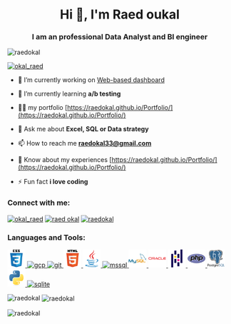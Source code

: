 
<h1 align="center">Hi 👋, I'm Raed oukal</h1>
<h3 align="center">I am an professional Data Analyst and BI engineer </h3>


<p align="left"> <img src="https://komarev.com/ghpvc/?username=raedokal&label=Profile%20views&color=0e75b6&style=flat" alt="raedokal" /> </p>

<p align="left"> <a href="https://twitter.com/okal_raed" target="blank"><img src="https://img.shields.io/twitter/follow/okal_raed?logo=twitter&style=for-the-badge" alt="okal_raed" /></a> </p>

- 🔭 I’m currently working on [Web-based dashboard](https://github.com/RaedOkal/full-stack-web-development-project/tree/master)

- 🌱 I’m currently learning **a/b testing**

- 👨‍💻 my portfolio [https://raedokal.github.io/Portfolio/](https://raedokal.github.io/Portfolio/)

- 💬 Ask me about **Excel, SQL or Data strategy**

- 📫 How to reach me **raedokal33@gmail.com**

- 📄 Know about my experiences [https://raedokal.github.io/Portfolio/](https://raedokal.github.io/Portfolio/)

- ⚡ Fun fact **i love coding**

<h3 align="left">Connect with me:</h3>
<p align="left">
<a href="https://twitter.com/okal_raed" target="blank"><img align="center" src="https://raw.githubusercontent.com/rahuldkjain/github-profile-readme-generator/master/src/images/icons/Social/twitter.svg" alt="okal_raed" height="30" width="40" /></a>
<a href="https://www.linkedin.com/in/raed-okal-31390b247/" target="blank"><img align="center" src="https://raw.githubusercontent.com/rahuldkjain/github-profile-readme-generator/master/src/images/icons/Social/linked-in-alt.svg" alt="raed okal" height="30" width="40" /></a>
<a href="https://kaggle.com/raedokal" target="blank"><img align="center" src="https://raw.githubusercontent.com/rahuldkjain/github-profile-readme-generator/master/src/images/icons/Social/kaggle.svg" alt="raedokal" height="30" width="40" /></a>
</p>

<h3 align="left">Languages and Tools:</h3>
<p align="left"> <a href="https://www.w3schools.com/css/" target="_blank" rel="noreferrer"> <img src="https://raw.githubusercontent.com/devicons/devicon/master/icons/css3/css3-original-wordmark.svg" alt="css3" width="40" height="40"/> </a> <a href="https://cloud.google.com" target="_blank" rel="noreferrer"> <img src="https://www.vectorlogo.zone/logos/google_cloud/google_cloud-icon.svg" alt="gcp" width="40" height="40"/> </a> <a href="https://git-scm.com/" target="_blank" rel="noreferrer"> <img src="https://www.vectorlogo.zone/logos/git-scm/git-scm-icon.svg" alt="git" width="40" height="40"/> </a> <a href="https://www.w3.org/html/" target="_blank" rel="noreferrer"> <img src="https://raw.githubusercontent.com/devicons/devicon/master/icons/html5/html5-original-wordmark.svg" alt="html5" width="40" height="40"/> </a> <a href="https://www.java.com" target="_blank" rel="noreferrer"> <img src="https://raw.githubusercontent.com/devicons/devicon/master/icons/java/java-original.svg" alt="java" width="40" height="40"/> </a> <a href="https://www.microsoft.com/en-us/sql-server" target="_blank" rel="noreferrer"> <img src="https://www.svgrepo.com/show/303229/microsoft-sql-server-logo.svg" alt="mssql" width="40" height="40"/> </a> <a href="https://www.mysql.com/" target="_blank" rel="noreferrer"> <img src="https://raw.githubusercontent.com/devicons/devicon/master/icons/mysql/mysql-original-wordmark.svg" alt="mysql" width="40" height="40"/> </a> <a href="https://www.oracle.com/" target="_blank" rel="noreferrer"> <img src="https://raw.githubusercontent.com/devicons/devicon/master/icons/oracle/oracle-original.svg" alt="oracle" width="40" height="40"/> </a> <a href="https://pandas.pydata.org/" target="_blank" rel="noreferrer"> <img src="https://raw.githubusercontent.com/devicons/devicon/2ae2a900d2f041da66e950e4d48052658d850630/icons/pandas/pandas-original.svg" alt="pandas" width="40" height="40"/> </a> <a href="https://www.php.net" target="_blank" rel="noreferrer"> <img src="https://raw.githubusercontent.com/devicons/devicon/master/icons/php/php-original.svg" alt="php" width="40" height="40"/> </a> <a href="https://www.postgresql.org" target="_blank" rel="noreferrer"> <img src="https://raw.githubusercontent.com/devicons/devicon/master/icons/postgresql/postgresql-original-wordmark.svg" alt="postgresql" width="40" height="40"/> </a> <a href="https://www.python.org" target="_blank" rel="noreferrer"> <img src="https://raw.githubusercontent.com/devicons/devicon/master/icons/python/python-original.svg" alt="python" width="40" height="40"/> </a> <a href="https://www.sqlite.org/" target="_blank" rel="noreferrer"> <img src="https://www.vectorlogo.zone/logos/sqlite/sqlite-icon.svg" alt="sqlite" width="40" height="40"/> </a> </p>

<p><img align="left" src="https://github-readme-stats.vercel.app/api/top-langs?username=raedokal&show_icons=true&locale=en&layout=compact" alt="raedokal" /></p>

<p>&nbsp;<img align="center" src="https://github-readme-stats.vercel.app/api?username=raedokal&show_icons=true&locale=en" alt="raedokal" /></p>

<p><img align="center" src="https://github-readme-streak-stats.herokuapp.com/?user=raedokal&" alt="raedokal" /></p>


